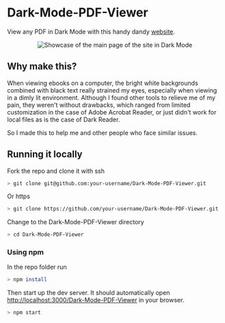 # Dark-Mode-PDF-Viewer

View any PDF in Dark Mode with this handy dandy [website](https://anordinaryusername.github.io/Dark-Mode-PDF-Viewer/).

<div align="center">
        <img alt="Showcase of the main page of the site in Dark Mode" src="https://i.imgur.com/0V2wTtf_d.webp?maxwidth=1520&fidelity=grand">
</div>

## Why make this?

When viewing ebooks on a computer, the bright white backgrounds combined with black text really strained
my eyes, especially when viewing in a dimly lit environment. Although I found other tools to relieve
me of my pain, they weren't without drawbacks, which ranged from limited customization in the case of
Adobe Acrobat Reader, or just didn't work for local files as is the case of Dark Reader.

So I made this to help me and other people who face similar issues.

## Running it locally

Fork the repo and clone it with ssh

```bash
> git clone git@github.com:your-username/Dark-Mode-PDF-Viewer.git
```

Or https

```bash
> git clone https://github.com/your-username/Dark-Mode-PDF-Viewer.git
```

Change to the Dark-Mode-PDF-Viewer directory

```bash
> cd Dark-Mode-PDF-Viewer
```

### Using npm

In the repo folder run

```bash
> npm install
```

Then start up the dev server. It should automatically open [http://localhost:3000/Dark-Mode-PDF-Viewer](http://localhost:3000/Dark-Mode-PDF-Viewer) in your browser.

```bash
> npm start
```

